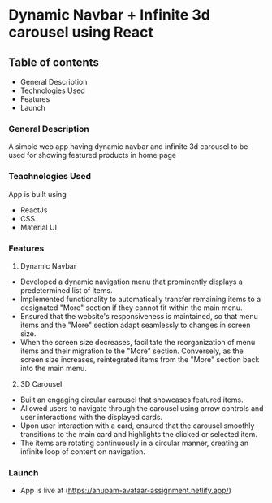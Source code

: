 # Dynamic Navbar + Infinite 3d carousel using React

## Table of contents

- General Description
- Technologies Used
- Features
- Launch

### General Description

A simple web app having dynamic navbar and infinite 3d carousel to be used for showing featured products in home page

### Teachnologies Used

App is built using

- ReactJs
- CSS
- Material UI

### Features

1. Dynamic Navbar

- Developed a dynamic navigation menu that prominently displays a predetermined list of items.
- Implemented functionality to automatically transfer remaining items to a designated "More" section if they cannot fit within the main menu.
- Ensured that the website's responsiveness is maintained, so that menu items and the "More" section adapt seamlessly to changes in screen size.
- When the screen size decreases, facilitate the reorganization of menu items and their migration to the "More" section. Conversely, as the screen size increases, reintegrated items from the "More" section back into the main menu.

2. 3D Carousel

- Built an engaging circular carousel that showcases featured items.
- Allowed users to navigate through the carousel using arrow controls and user interactions with the displayed cards.
- Upon user interaction with a card, ensured that the carousel smoothly transitions to the main card and highlights the clicked or selected item.
- The items are rotating continuously in a circular manner, creating an infinite loop of content on navigation.

### Launch

- App is live at (https://anupam-avataar-assignment.netlify.app/)
